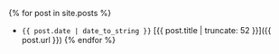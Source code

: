 {% for post in site.posts %}
* `{{ post.date | date_to_string }}` [{{ post.title | truncate: 52 }}]({{ post.url }})
{% endfor %}
